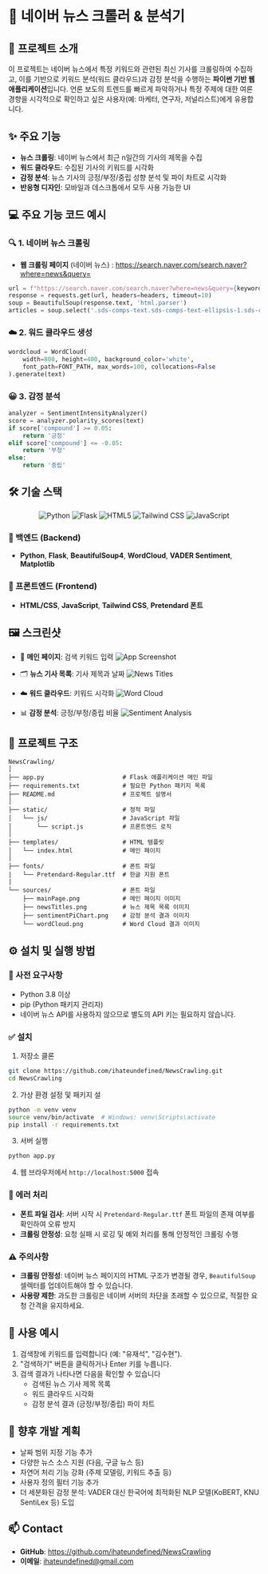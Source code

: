 # 📰 네이버 뉴스 크롤러 & 분석기

## 📝 프로젝트 소개

이 프로젝트는 네이버 뉴스에서 특정 키워드와 관련된 최신 기사를 크롤링하여 수집하고, 이를 기반으로 키워드 분석(워드 클라우드)과 감정 분석을 수행하는 **파이썬 기반 웹 애플리케이션**입니다. 언론 보도의 트렌드를 빠르게 파악하거나 특정 주제에 대한 여론 경향을 시각적으로 확인하고 싶은 사용자(예: 마케터, 연구자, 저널리스트)에게 유용합니다.


## ✨ 주요 기능

- **뉴스 크롤링**: 네이버 뉴스에서 최근 n일간의 기사의 제목을 수집
- **워드 클라우드**: 수집된 기사의 키워드를 시각화
- **감정 분석**: 뉴스 기사의 긍정/부정/중립 성향 분석 및 파이 차트로 시각화
- **반응형 디자인**: 모바일과 데스크톱에서 모두 사용 가능한 UI


## 💻 주요 기능 코드 예시

### 🔍 1. 네이버 뉴스 크롤링

- **웹 크롤링 페이지** (네이버 뉴스) : https://search.naver.com/search.naver?where=news&query=

```python
url = f"https://search.naver.com/search.naver?where=news&query={keyword}&ds={date_str}&de={date_str}&start={start}"
response = requests.get(url, headers=headers, timeout=10)
soup = BeautifulSoup(response.text, 'html.parser')
articles = soup.select('.sds-comps-text.sds-comps-text-ellipsis-1.sds-comps-text-type-headline1')
```

### ☁️ 2. 워드 클라우드 생성
```python
wordcloud = WordCloud(
    width=800, height=400, background_color='white',
    font_path=FONT_PATH, max_words=100, collocations=False
).generate(text)
```

### 😀 3. 감정 분석
```python
analyzer = SentimentIntensityAnalyzer()
score = analyzer.polarity_scores(text)
if score['compound'] >= 0.05:
    return '긍정'
elif score['compound'] <= -0.05:
    return '부정'
else:
    return '중립'
```

## 🛠️ 기술 스택

<div align="center">
  <img src="https://img.shields.io/badge/Python-3776AB?style=for-the-badge&logo=python&logoColor=white" alt="Python">
  <img src="https://img.shields.io/badge/Flask-000000?style=for-the-badge&logo=flask&logoColor=white" alt="Flask">
  <img src="https://img.shields.io/badge/HTML5-E34F26?style=for-the-badge&logo=html5&logoColor=white" alt="HTML5">
  <img src="https://img.shields.io/badge/Tailwind_CSS-38B2AC?style=for-the-badge&logo=tailwind-css&logoColor=white" alt="Tailwind CSS">
  <img src="https://img.shields.io/badge/JavaScript-F7DF1E?style=for-the-badge&logo=javascript&logoColor=black" alt="JavaScript">  
</div>


### 🧠 백엔드 (Backend)
- **Python**, **Flask**, **BeautifulSoup4**, **WordCloud**, **VADER Sentiment**, **Matplotlib**

### 🎨 프론트엔드 (Frontend)
- **HTML/CSS**, **JavaScript**, **Tailwind CSS**, **Pretendard 폰트**


## 🖼️ 스크린샷

- 🧭 **메인 페이지**: 검색 키워드 입력
![App Screenshot](sources/mainPage.png)

- 🗂️ **뉴스 기사 목록**: 기사 제목과 날짜
![News Titles](sources/newsTitles.png)

- ☁️ **워드 클라우드**: 키워드 시각화
![Word Cloud](sources/wordCloud.png)

- 📊 **감정 분석**: 긍정/부정/중립 비율
![Sentiment Analysis](sources/sentimentPiChart.png)


## 📁 프로젝트 구조

```
NewsCrawling/
│
├── app.py                      # Flask 애플리케이션 메인 파일
├── requirements.txt            # 필요한 Python 패키지 목록
├── README.md                   # 프로젝트 설명서
│
├── static/                     # 정적 파일
│   └── js/                     # JavaScript 파일
│       └── script.js           # 프론트엔드 로직
│
├── templates/                  # HTML 템플릿
│   └── index.html              # 메인 페이지
│
├── fonts/                      # 폰트 파일
|   └── Pretendard-Regular.ttf  # 한글 지원 폰트
|
└── sources/                    # 폰트 파일
    ├── mainPage.png            # 메인 페이지 이미지
    ├── newsTitles.png          # 뉴스 제목 목록 이미지
    ├── sentimentPiChart.png    # 감정 분석 결과 이미지
    └── wordCloud.png           # Word Cloud 결과 이미지
```


## ⚙️ 설치 및 실행 방법

### 📌 사전 요구사항
- Python 3.8 이상
- pip (Python 패키지 관리자)
- 네이버 뉴스 API를 사용하지 않으므로 별도의 API 키는 필요하지 않습니다.

### ✅ 설치

1. 저장소 클론
```bash
git clone https://github.com/ihateundefined/NewsCrawling.git
cd NewsCrawling
```

2. 가상 환경 설정 및 패키지 설
```bash
python -m venv venv
source venv/bin/activate  # Windows: venv\Scripts\activate
pip install -r requirements.txt
```

3. 서버 실행
```bash
python app.py
```

4. 웹 브라우저에서 `http://localhost:5000` 접속


### 🧩 에러 처리
- **폰트 파일 검사**: 서버 시작 시 `Pretendard-Regular.ttf` 폰트 파일의 존재 여부를 확인하여 오류 방지
- **크롤링 안정성**: 요청 실패 시 로깅 및 예외 처리를 통해 안정적인 크롤링 수행


### ⚠️ 주의사항
- **크롤링 안정성**: 네이버 뉴스 페이지의 HTML 구조가 변경될 경우, `BeautifulSoup` 셀렉터를 업데이트해야 할 수 있습니다.
- **사용량 제한**: 과도한 크롤링은 네이버 서버의 차단을 초래할 수 있으므로, 적절한 요청 간격을 유지하세요.


## 🌟 사용 예시

1. 검색창에 키워드를 입력합니다 (예: "유재석", "김수현").
2. "검색하기" 버튼을 클릭하거나 Enter 키를 누릅니다.
3. 검색 결과가 나타나면 다음을 확인할 수 있습니다
   - 검색된 뉴스 기사 제목 목록
   - 워드 클라우드 시각화
   - 감정 분석 결과 (긍정/부정/중립) 파이 차트


## 🚀 향후 개발 계획

- 날짜 범위 지정 기능 추가
- 다양한 뉴스 소스 지원 (다음, 구글 뉴스 등)
- 자연어 처리 기능 강화 (주제 모델링, 키워드 추출 등)
- 사용자 정의 필터 기능 추가
- 더 세분화된 감정 분석: VADER 대신 한국어에 최적화된 NLP 모델(KoBERT, KNU SentiLex 등) 도입


## 📫 Contact

- **GitHub**: https://github.com/ihateundefined/NewsCrawling
- **이메일**: ihateundefined@gmail.com
